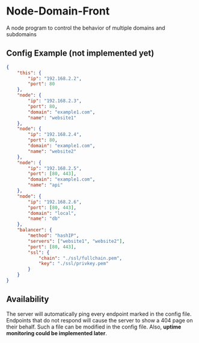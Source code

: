 # Node-Domain-Front
A node program  to control the behavior of multiple domains and subdomains

## Config Example (not implemented yet)
```json
{
	"this": {
		"ip": "192.168.2.2",
		"port": 80
	},
 	"node": {
		"ip": "192.168.2.3",
		"port": 80,
		"domain": "example1.com",
		"name": "website1"
	},
	"node": {
		"ip": "192.168.2.4",
		"port": 80,
		"domain": "example1.com",
		"name": "website2"
	},
	"node": {
		"ip": "192.168.2.5",
		"port": [80, 443],
		"domain": "example1.com",
		"name": "api"
	},
	"node": {
		"ip": "192.168.2.6",
		"port": [80, 443],
		"domain": "local",
		"name": "db"
	},
	"balancer": {
		"method": "hashIP",
		"servers": ["website1", "website2"],
		"port": [80, 443],
		"ssl": {
			"chain": "./ssl/fullchain.pem",
			"key": "./ssl/privkey.pem"
		}
	}
}
```

## Availability
The server will automatically ping every endpoint marked in the config file. Endpoints that do not respond will cause the server to show a 404 page on their behalf. Such a file can be modified in the config file. Also, **uptime monitoring could be implemented later**.
